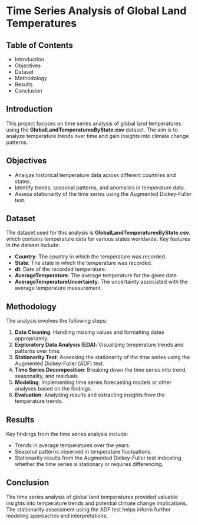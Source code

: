 # Time Series Analysis of Global Land Temperatures

## Table of Contents
- Introduction
- Objectives
- Dataset
- Methodology
- Results
- Conclusion

## Introduction
This project focuses on time series analysis of global land temperatures using the **GlobalLandTemperaturesByState.csv** dataset. The aim is to analyze temperature trends over time and gain insights into climate change patterns.

## Objectives
- Analyze historical temperature data across different countries and states.
- Identify trends, seasonal patterns, and anomalies in temperature data.
- Assess stationarity of the time series using the Augmented Dickey-Fuller test.

## Dataset
The dataset used for this analysis is **GlobalLandTemperaturesByState.csv**, which contains temperature data for various states worldwide. Key features in the dataset include:
- **Country**: The country in which the temperature was recorded.
- **State**: The state in which the temperature was recorded.
- **dt**: Date of the recorded temperature.
- **AverageTemperature**: The average temperature for the given date.
- **AverageTemperatureUncertainty**: The uncertainty associated with the average temperature measurement.

## Methodology
The analysis involves the following steps:
1. **Data Cleaning**: Handling missing values and formatting dates appropriately.
2. **Exploratory Data Analysis (EDA)**: Visualizing temperature trends and patterns over time.
3. **Stationarity Test**: Assessing the stationarity of the time series using the Augmented Dickey-Fuller (ADF) test.
4. **Time Series Decomposition**: Breaking down the time series into trend, seasonality, and residuals.
5. **Modeling**: Implementing time series forecasting models or other analyses based on the findings.
6. **Evaluation**: Analyzing results and extracting insights from the temperature trends.

## Results
Key findings from the time series analysis include:
- Trends in average temperatures over the years.
- Seasonal patterns observed in temperature fluctuations.
- Stationarity results from the Augmented Dickey-Fuller test indicating whether the time series is stationary or requires differencing.

## Conclusion
The time series analysis of global land temperatures provided valuable insights into temperature trends and potential climate change implications. The stationarity assessment using the ADF test helps inform further modeling approaches and interpretations.

